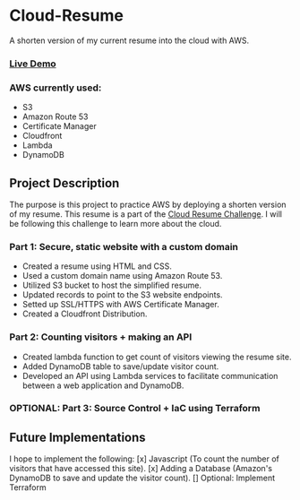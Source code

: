 # Cloud-Resume
A shorten version of my current resume into the cloud with AWS. 
### [Live Demo](https://han-pham-resume.click/)
### AWS currently used:
- S3
- Amazon Route 53
- Certificate Manager
- Cloudfront
- Lambda
- DynamoDB

## Project Description 
The purpose is this project to practice AWS by deploying a shorten version of my resume. This resume is a part of the [Cloud Resume Challenge](https://cloudresumechallenge.dev/docs/the-challenge/aws/). I will be following this challenge to learn more about the cloud. 
### Part 1: Secure, static website with a custom domain 
- Created a resume using HTML and CSS.
- Used a custom domain name using Amazon Route 53.
- Utilized S3 bucket to host the simplified resume.
- Updated records to point to the S3 website endpoints. 
- Setted up SSL/HTTPS with AWS Certificate Manager. 
- Created a Cloudfront Distribution.
### Part 2: Counting visitors + making an API 
- Created lambda function to get count of visitors viewing the resume site.
- Added DynamoDB table to save/update visitor count.
- Developed an API using Lambda services to facilitate communication between a web application and DynamoDB.
### OPTIONAL: Part 3: Source Control + IaC using Terraform

## Future Implementations 
I hope to implement the following:
[x] Javascript (To count the number of visitors that have accessed this site).
[x] Adding a Database (Amazon's DynamoDB to save and update the visitor count).
[] Optional: Implement Terraform  
